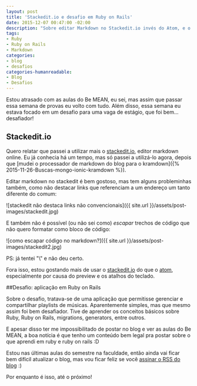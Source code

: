 ```yaml
---
layout: post
title: 'Stackedit.io e desafio em Ruby on Rails'
date: 2015-12-07 00:47:00 -02:00
description: "Sobre editar Markdown no Stackedit.io invés do Atom, e o desafio em Ruby on Rails que tive para uma vaga de estágio"
tags:
- Ruby
- Ruby on Rails
- Markdown
categories:
- blog
- desafios
categories-humanreadable:
- Blog
- Desafios
---
```


Estou atrasado com as aulas do Be MEAN, eu sei, mas assim que passar essa semana de provas eu volto com tudo. Além disso, essa semana eu estava focado em um desafio para uma vaga de estágio, que foi bem... desafiador!

## Stackedit.io

Quero relatar que passei a utilizar mais o [stackedit.io](https://stackedit.io/), editor markdown online. Eu já conhecia há um tempo, mas só passei a utilizá-lo agora, depois que [mudei o processador de markdown do blog para o kramdown]({% 2015-11-26-Buscas-mongo-ionic-kramdown %}).

Editar markdown no stackedit é bem gostoso, mas tem alguns probleminhas também, como não destacar links que referenciam a um endereço um tanto diferente do comum:

![stackedit não destaca links não convencionais]({{ site.url }}/assets/post-images/stackedit.jpg)

E também não é possível (ou não sei como) *escapar* trechos de código que não quero formatar como bloco de código:

![como escapar código no markdown?]({{ site.url }}/assets/post-images/stackedit2.jpg)

PS: já tentei "\\" e não deu certo.

Fora isso, estou gostando mais de usar o [stackedit.io](stackedit.io) do que o [atom](atom.io), especialmente por causa do preview e os atalhos do teclado.

##Desafio: aplicação em Ruby on Rails

Sobre o desafio, tratava-se de uma aplicação que permitisse gerenciar e compartilhar playlists de músicas. Aparentemente simples, mas que mesmo assim foi bem desafiador. Tive de aprender os conceitos básicos sobre Ruby, Ruby on Rails, migrations, generators, entre outros.

E apesar disso ter me impossibilitado de postar no blog e ver as aulas do Be MEAN, a boa notícia é que tenho um conteúdo bem legal pra postar sobre o que aprendi em ruby e ruby on rails :D

Estou nas últimas aulas do semestre na faculdade, então ainda vai ficar bem difícil atualizar o blog, mas vou ficar feliz se você [assinar o RSS do blog](http://feeds.feedburner.com/TodoDiaAlgoNovo) :)

Por enquanto é isso, até o próximo!
